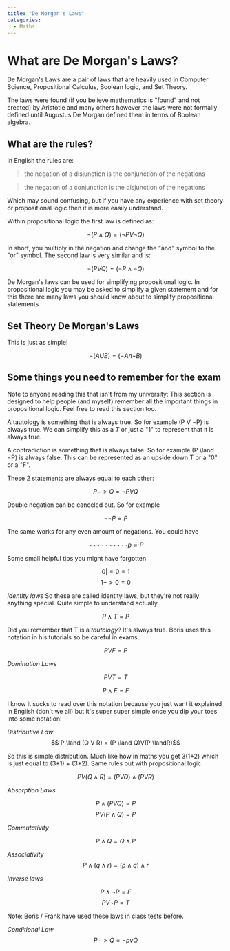```yaml
---
title: "De Morgan's Laws"
categories:
  - Maths
---
```


# What are De Morgan's Laws?
De Morgan's Laws are a pair of laws that are heavily used in Computer Science, Propositional Calculus, Boolean logic, and Set Theory.

The laws were found (if you believe mathematics is "found" and not created) by Aristotle and many others however the laws were not formally defined until Augustus De Morgan defined them in terms of Boolean algebra.

## What are the rules?

In English the rules are:

> the negation of a disjunction is the conjunction of the negations

> the negation of a conjunction is the disjunction of the negations

Which may sound confusing, but if you have any experience with set theory or propositional logic then it is more easily understand.

Within propositional logic the first law is defined as:

$$ ¬(P \land Q) = (¬P V ¬Q) $$

In short, you multiply in the negation and change the "and" symbol to the "or" symbol. 
The second law is very similar and is:

$$ ¬(P V Q) = (¬P \land ¬Q)$$

De Morgan's laws can be used for simplifying propositional logic. In propositional logic you may be asked to simplify a given statement and for this there are many laws you should know about to simplify propositional statements

## Set Theory De Morgan's Laws
This is just as simple!

$$ ¬(A U B) = (¬A n ¬B)$$


## Some things you need to remember for the exam

Note to anyone reading this that isn't from my university: This section is designed to help people (and myself) remember all the important things in propositional logic. Feel free to read this section too.

A tautology is something that is always true. So for example (P V ¬P) is always true. We can simplify this as a *T* or just a "1" to represent that it is always true.

A contradiction is something that is always false. So for example (P \land ¬P) is always false. This can be represented as an upside down T or a "0" or a "F".

These 2 statements are always equal to each other:

$$ P -> Q = ¬P V Q $$

Double negation can be canceled out. So for example

$$ ¬¬P = P$$

The same works for any even amount of negations. You could have

$$ ¬¬¬¬¬¬¬¬¬¬p = P$$

Some small helpful tips you might have forgotten

$$ 0 |= 0 = 1$$
$$ 1 -> 0 = 0$$

*Identity laws*
So these are called identity laws, but they're not really anything special. Quite simple to understand actually.

$$ P \land T = P$$

Did you remember that T is a *tautology*? It's always true. Boris uses this notation in his tutorials so be careful in exams.

$$ P V F = P $$

*Domination Laws*

$$ P V T = T $$

$$ P \land F = F $$

I know it sucks to read over this notation because you just want it explained in English (don't we all) but it's super super simple once you dip your toes into some notation!

*Distributive Law*
$$ P \land (Q V R) = (P \land Q)V(P \landR)$$

So this is simple distribution. Much like how in maths you get 3(1+2) which is just equal to (3*1) + (3\*2). Same rules but with propositional logic.

$$P V (Q \land R) = (P V Q) \land (P V R)$$

*Absorption Laws*

$$P \land (P V Q) = P$$
$$P V (P \land Q) = P$$

*Commutativity*

$$P \land Q = Q \land P$$

*Associativity*
$$P\land(q \land r)=(p \land q) \land r$$

*Inverse laws*

$$ P \land ¬P = F$$
$$P V ¬P = T$$

Note: Boris / Frank have used these laws in class tests before.

*Conditional Law*
$$P->Q = ¬p v Q$$

